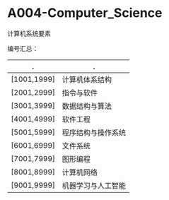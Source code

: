 # A004-Computer_Science
计算机系统要素

编号汇总：  

.              | .                  |
 ------------- | ------------------ |
[1001,1999]    | 计算机体系结构      |
[2001,2999]    | 指令与软件          |
[3001,3999]    | 数据结构与算法      |
[4001,4999]    | 软件工程            |
[5001,5999]    | 程序结构与操作系统   |
[6001,6999]    | 文件系统            |
[7001,7999]    | 图形编程            |
[8001,8999]    | 计算机网络          |
[9001,9999]    | 机器学习与人工智能   |
